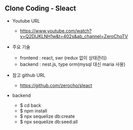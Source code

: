 ## Clone Coding - Sleact

- Youtube URL

  - https://www.youtube.com/watch?v=Q2DlJKLNH1w&t=402s&ab_channel=ZeroChoTV

- 주요 기술

  - frontend : react, swr (redux 없이 상태관리)
  - backend : nest.js, type orm(mysql 대신 maria 사용)

- 참고 github URL

  - https://github.com/zerocho/sleact

- backend
  - $ cd back
  - $ npm install
  - $ npx sequelize db:create
  - $ npx sequelize db:seed:all
